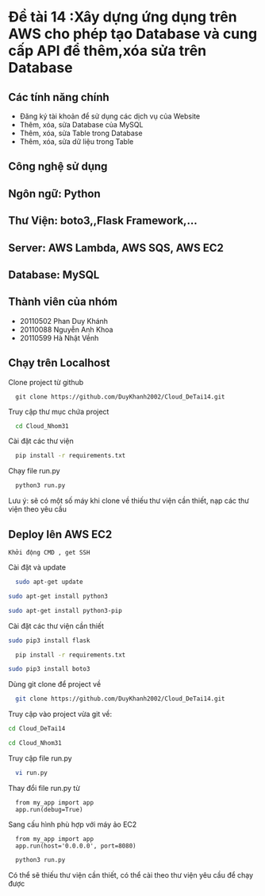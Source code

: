 # Đề tài 14 :Xây dựng ứng dụng trên AWS cho phép tạo Database và cung cấp API để thêm,xóa sửa trên Database 

## Các tính năng chính

- Đăng ký tài khoản để sử dụng các dịch vụ của Website
- Thêm, xóa, sửa Database của MySQL
- Thêm, xóa, sửa Table trong Database
- Thêm, xóa, sửa dữ liệu trong Table

## Công nghệ sử dụng
## Ngôn ngữ: Python 
## Thư Viện: boto3,,Flask Framework,...
## Server: AWS Lambda, AWS SQS, AWS EC2
## Database: MySQL

## Thành viên của nhóm

- 20110502 Phan Duy Khánh
- 20110088 Nguyễn Anh Khoa
- 20110599 Hà Nhật Vềnh

## Chạy trên Localhost

Clone project từ github
```
  git clone https://github.com/DuyKhanh2002/Cloud_DeTai14.git
```

Truy cập thư mục chứa project

```bash
  cd Cloud_Nhom31
```

Cài đặt các thư viện 

```bash
  pip install -r requirements.txt
```
Chạy file run.py

```bash
  python3 run.py
```

Lưu ý: sẽ có một số máy khi clone về thiếu thư viện cần thiết, nạp các thư viện theo yêu cầu


## Deploy lên AWS EC2 

```
Khởi động CMD , get SSH
```

Cài đặt và update

```bash
  sudo apt-get update
```

```bash
sudo apt-get install python3
```

```bash
sudo apt-get install python3-pip
```

Cài đặt các thư viện cần thiết
```bash
sudo pip3 install flask
```
```bash
  pip install -r requirements.txt
```
```bash
sudo pip3 install boto3
```

Dùng git clone để project về 

```bash
  git clone https://github.com/DuyKhanh2002/Cloud_DeTai14.git
```

Truy cập vào project vừa git về:

```bash
cd Cloud_DeTai14
```

```bash
cd Cloud_Nhom31
```

Truy cập file run.py

```bash
  vi run.py
```

Thay đổi file run.py từ 

```python3
  from my_app import app
  app.run(debug=True)
```

Sang cấu hình phù hợp với máy ảo EC2

```python3
  from my_app import app
  app.run(host='0.0.0.0', port=8080)
```

```bash
  python3 run.py
```
Có thể sẽ thiếu thư viện cần thiết, có thể cài theo thư viện yêu cầu để chạy được 

